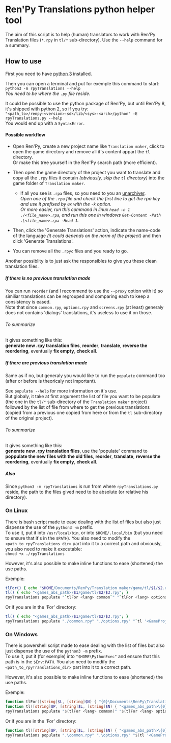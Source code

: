 # Ren'Py Translations python helper tool

The aim of this script is to help (human) translators to work with Ren'Py Translation files (`*.rpy` in `tl∕*` sub-directory).
Use the `--help` command for a summary.

## How to use

First you need to have [python 3](https://www.python.org/) installed.

Then you can open a terminal and put for exemple this command to start:  
`python3 -m rpyTranslations --help`  
_*You need to be where the `.py` file reside.*_

It could be possible to use the python package of Ren'Py, but until Ren'Py 8, it's shipped with python 2, so if you try:  
`"<path_to>/renpy-<version>-sdk/lib/<sys>-<arch>/python" -E rpyTranslations.py --help`  
You would end up with a `SyntaxError`.

#### Possible workflow

* Open Ren'Py, create a new project name like `Translation maker`, click to open the game directory and remove all it's content appart the `tl` directory.  
  Or make this tree yourself in the Ren'Py search path (more efficient).
* Then open the game directory of the project you want to translate and copy all the `.rpy` files it contain _*(obviously, skip the `tl` directory)*_ into the game folder of `Translation maker`.
    * If all you see is `.rpa` files, so you need to you an [unarchiver](https://github.com/Lattyware/unrpa).  
      _*Open one of the `.rpa` file and check the first line to get the rpa key and use it prefixed by `0x` with the `-k` option.*_  
      _*Or more easier, run this command in linux `head -n 1 ./<file_name>.rpa`, and run this one in windows `Get-Content -Path .\<file_name>.rpa -Head 1`.*_

* Then, click the 'Generate Translations' action, indicate the name-code of the language _*(it could depends on the norm of the project)*_ and then click 'Generate Translations'.
* You can remove all the `.rpyc` files and you ready to go.

Another possiblity is to just ask the responsibles to give you these clean translation files.

##### If there is no previous translation made

You can run `reorder` (and I recommend to use the `--proxy` option with it) so similiar translations can be regrouped and comparing each to keep a consistency is eased.  
Note that since `common.rpy`, `options.rpy` and `screens.rpy` (at least) generaly does not contains 'dialogs' translations, it's useless to use it on those.

###### To summarize

It gives something like this:  
**generate new .rpy translation files**, **reorder**, **translate**, **reverse the reordering**, eventually **fix empty**, **check all**.

##### If there are previous translation made

Same as if no, but generaly you would like to run the `populate` command too (after or before is theoricaly not important).

See `populate --help` for more information on it's use.  
But globaly, it take at first argument the list of file you want to be populate (the one in the `tl/*` sub-directory of the `Translation maker` project) followed by the list of file from where to get the previous translations (copied from a previous one copied from here or from the `tl` sub-directory of the original project).

###### To summarize

It gives something like this:  
**generate new .rpy translation files**, use the 'populate' command to **poppulate the new files with the old files**, **reorder**, **translate**, **reverse the reordering**, eventually **fix empty**, **check all**.

##### Also

Since `python3 -m rpyTranslations` is run from where `rpyTranslations.py` reside, the path to the files gived need to be absolute (or relative his directory).

### On Linux

There is bash script made to ease dealing with the list of files but also just dispense the use of the `python3 -m` prefix.  
To use it, put it into `/usr/local/bin`, or into `$HOME/.local/bin` (but you need to ensure that it's in the `$PATH`). You also need to modify the `<path_to_rpyTranslations_dir>` part into it to a correct path and obviously, you also need to make it executable:  
`chmod +x ./rpyTranslations`

However, it's also possible to make inline functions to ease (shortened) the use paths.

Exemple:
```sh
tlFor() { echo "$HOME/Documents/RenPy/Translation maker/game/tl/$1/$2.rpy"; }
tl() { echo "<games_abs_path>/$1/game/tl/$2/$3.rpy"; }
rpyTranslations populate "`tlFor <lang> common`" "`tlFor <lang> options`" "`tl '<GameProject>/<version>' <lang> common`" "`tl '<GameProject>/<version>' <lang> options`"
```
Or if you are in the 'For' directory:
```sh
tl() { echo "<games_abs_path>/$1/game/tl/$2/$3.rpy"; }
rpyTranslations populate "./common.rpy" "./options.rpy" "`tl '<GameProject>/<version>' <lang> common`" "`tl '<GameProject>/<version>' <lang> options`"
```

### On Windows

There is powershell script made to ease dealing with the list of files but also just dispense the use of the `python3 -m` prefix.  
To use it, put it (for exemple) into `"$HOME\PythonExec"` and ensure that this path is in the `$Env:PATH`. You also need to modify the `<path_to_rpyTranslations_dir>` part into it to a correct path.

However, it's also possible to make inline functions to ease (shortened) the use paths.

Exemple:
```powershell
function tlFor([string]$L, [string]$N) { "{0}\Documents\RenPy\Translation maker\game\tl\{1}\{2}.rpy" -f $HOME, $L, $N }
function tl([string]$P, [string]$L, [string]$N) { "<games_abs_path>\{0}\game\tl\{1}\{2}.rpy" -f $P, $L, $N }
rpyTranslations populate "$(tlFor <lang> common)" "$(tlFor <lang> options)" "$(tl '<GameProject>\<version>' <lang> common)" "$(tl '<GameProject>\<version>' <lang> options)"
```
Or if you are in the 'For' directory:
```powershell
function tl([string]$P, [string]$L, [string]$N) { "<games_abs_path>\{0}\game\tl\{1}\{2}.rpy" -f $P, $L, $N }
rpyTranslations populate ".\common.rpy" ".\options.rpy" "$(tl '<GameProject>\<version>' <lang> common)" "$(tl '<GameProject>\<version>' <lang> options)"
```

